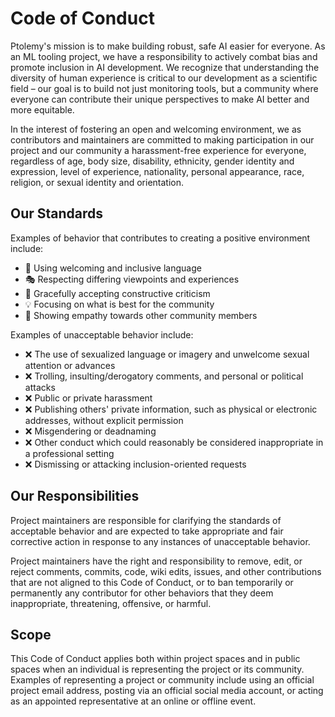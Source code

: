 # Code of Conduct

Ptolemy's mission is to make building robust, safe AI easier for everyone. As an ML tooling project, we have a responsibility to actively combat bias and promote inclusion in AI development. We recognize that understanding the diversity of human experience is critical to our development as a scientific field – our goal is to build not just monitoring tools, but a community where everyone can contribute their unique perspectives to make AI better and more equitable.

In the interest of fostering an open and welcoming environment, we as contributors and maintainers are committed to making participation in our project and our community a harassment-free experience for everyone, regardless of age, body size, disability, ethnicity, gender identity and expression, level of experience, nationality, personal appearance, race, religion, or sexual identity and orientation.

## Our Standards

Examples of behavior that contributes to creating a positive environment include:

* 🌟 Using welcoming and inclusive language
* 🎭 Respecting differing viewpoints and experiences
* 🤔 Gracefully accepting constructive criticism
* 💡 Focusing on what is best for the community
* 💪 Showing empathy towards other community members

Examples of unacceptable behavior include:

* ❌ The use of sexualized language or imagery and unwelcome sexual attention or advances
* ❌ Trolling, insulting/derogatory comments, and personal or political attacks
* ❌ Public or private harassment
* ❌ Publishing others' private information, such as physical or electronic addresses, without explicit permission
* ❌ Misgendering or deadnaming
* ❌ Other conduct which could reasonably be considered inappropriate in a professional setting
* ❌ Dismissing or attacking inclusion-oriented requests

## Our Responsibilities

Project maintainers are responsible for clarifying the standards of acceptable behavior and are expected to take appropriate and fair corrective action in response to any instances of unacceptable behavior.

Project maintainers have the right and responsibility to remove, edit, or reject comments, commits, code, wiki edits, issues, and other contributions that are not aligned to this Code of Conduct, or to ban temporarily or permanently any contributor for other behaviors that they deem inappropriate, threatening, offensive, or harmful.

## Scope

This Code of Conduct applies both within project spaces and in public spaces when an individual is representing the project or its community. Examples of representing a project or community include using an official project email address, posting via an official social media account, or acting as an appointed representative at an online or offline event.

